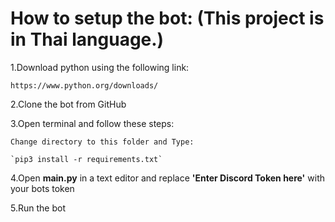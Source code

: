 # How to setup the bot: (This project is in Thai language.)

1.Download python using the following link:

	https://www.python.org/downloads/

2.Clone the bot from GitHub

3.Open terminal and follow these steps:

	Change directory to this folder and Type:

	`pip3 install -r requirements.txt`

4.Open **main.py** in a text editor and replace **'Enter Discord Token here'** with your bots token

5.Run the bot
